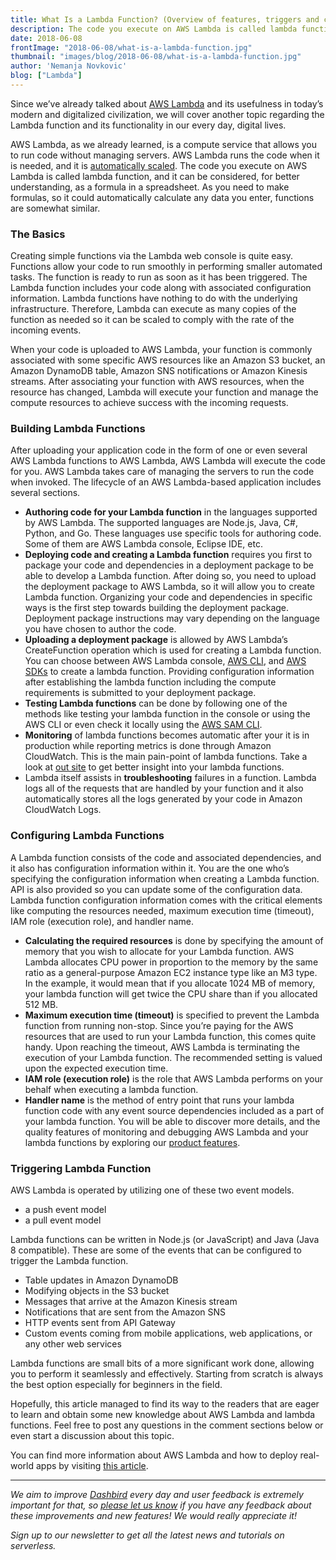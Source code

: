 ```yaml
---
title: What Is a Lambda Function? (Overview of features, triggers and configuration)
description: The code you execute on AWS Lambda is called lambda function, and it can be considered, for better understanding, as a formula in a spreadsheet. As you need to make formulas, so it could automatically calculate any data you enter, functions are somewhat similar.
date: 2018-06-08
frontImage: "2018-06-08/what-is-a-lambda-function.jpg"
thumbnail: "images/blog/2018-06-08/what-is-a-lambda-function.jpg"
author: 'Nemanja Novkovic'
blog: ["Lambda"]
---
```


Since we’ve already talked about [AWS Lambda](https://aws.amazon.com/lambda/) and its usefulness in today’s modern and digitalized civilization, we will cover another topic regarding the Lambda function and its functionality in our every day, digital lives.

AWS Lambda, as we already learned, is a compute service that allows you to run code without managing servers. AWS Lambda runs the code when it is needed, and it is [automatically scaled](https://aws.amazon.com/lambda/features/#Automatic_scaling). The code you execute on AWS Lambda is called lambda function, and it can be considered, for better understanding, as a formula in a spreadsheet. As you need to make formulas, so it could automatically calculate any data you enter, functions are somewhat similar. 

### The Basics

Creating simple functions via the Lambda web console is quite easy. Functions allow your code to run smoothly in performing smaller automated tasks. The function is ready to run as soon as it has been triggered. The Lambda function includes your code along with associated configuration information. Lambda functions have nothing to do with the underlying infrastructure. Therefore, Lambda can execute as many copies of the function as needed so it can be scaled to comply with the rate of the incoming events. 

When your code is uploaded to AWS Lambda, your function is commonly associated with some specific AWS resources like an Amazon S3 bucket, an Amazon DynamoDB table, Amazon SNS notifications or Amazon Kinesis streams. After associating your function with AWS resources, when the resource has changed, Lambda will execute your function and manage the compute resources to achieve success with the incoming requests.

### Building Lambda Functions

After uploading your application code in the form of one or even several AWS Lambda functions to AWS Lambda, AWS Lambda will execute the code for you. AWS Lambda takes care of managing the servers to run the code when invoked. The lifecycle of an AWS Lambda-based application includes several sections. 

- **Authoring code for your Lambda function** in the languages supported by AWS Lambda. The supported languages are Node.js, Java, C#, Python, and Go. These languages use specific tools for authoring code. Some of them are AWS Lambda console, Eclipse IDE, etc.
- **Deploying code and creating a Lambda function** requires you first to package your code and dependencies in a deployment package to be able to develop a Lambda function. After doing so, you need to upload the deployment package to AWS Lambda, so it will allow you to create Lambda function. Organizing your code and dependencies in specific ways is the first step towards building the deployment package. Deployment package instructions may vary depending on the language you have chosen to author the code.
- **Uploading a deployment package** is allowed by AWS Lambda’s CreateFunction operation which is used for creating a Lambda function. You can choose between AWS Lambda console, [AWS CLI](https://aws.amazon.com/cli/), and [AWS SDKs](https://aws.amazon.com/tools/#sdk) to create a lambda function. Providing configuration information after establishing the lambda function including the compute requirements is submitted to your deployment package.
- **Testing Lambda functions** can be done by following one of the methods like testing your lambda function in the console or using the AWS CLI or even check it locally using the [AWS SAM CLI](https://docs.aws.amazon.com/lambda/latest/dg/test-sam-cli.html).
- **Monitoring** of lambda functions becomes automatic after your it is in production while reporting metrics is done through Amazon CloudWatch. This is the main pain-point of lambda functions. Take a look at [out site](https://dashbird.io/) to get better insight into your lambda functions.
- Lambda itself assists in **troubleshooting** failures in a function. Lambda logs all of the requests that are handled by your function and it also automatically stores all the logs generated by your code in Amazon CloudWatch Logs. 

### Configuring Lambda Functions

A Lambda function consists of the code and associated dependencies, and it also has configuration information within it. You are the one who’s specifying the configuration information when creating a Lambda function. API is also provided so you can update some of the configuration data. Lambda function configuration information comes with the critical elements like computing the resources needed, maximum execution time (timeout), IAM role (execution role), and handler name.

- **Calculating the required resources** is done by specifying the amount of memory that you wish to allocate for your Lambda function. AWS Lambda allocates CPU power in proportion to the memory by the same ratio as a general-purpose Amazon EC2 instance type like an M3 type. In the example, it would mean that if you allocate 1024 MB of memory, your lambda function will get twice the CPU share than if you allocated 512 MB.
- **Maximum execution time (timeout)** is specified to prevent the Lambda function from running non-stop. Since you’re paying for the AWS resources that are used to run your Lambda function, this comes quite handy. Upon reaching the timeout, AWS Lambda is terminating the execution of your Lambda function. The recommended setting is valued upon the expected execution time. 
- **IAM role (execution role)** is the role that AWS Lambda performs on your behalf when executing a lambda function.
- **Handler name** is the method of entry point that runs your lambda function code with any event source dependencies included as a part of your lambda function.
You will be able to discover more details, and the quality features of monitoring and debugging AWS Lambda and your lambda functions by exploring our [product features](https://dashbird.io/features/).

### Triggering Lambda Function

AWS Lambda is operated by utilizing one of these two event models.

- a push event model
- a pull event model

Lambda functions can be written in Node.js (or JavaScript) and Java (Java 8 compatible).
These are some of the events that can be configured to trigger the Lambda function.

- Table updates in Amazon DynamoDB
- Modifying objects in the S3 bucket
- Messages that arrive at the Amazon Kinesis stream
- Notifications that are sent from the Amazon SNS
- HTTP events sent from API Gateway
- Custom events coming from mobile applications, web applications, or any other web services

Lambda functions are small bits of a more significant work done, allowing you to perform it seamlessly and effectively. Starting from scratch is always the best option especially for beginners in the field. 

Hopefully, this article managed to find its way to the readers that are eager to learn and obtain some new knowledge about AWS Lambda and lambda functions. Feel free to post any questions in the comment sections below or even start a discussion about this topic.

You can find more information about AWS Lambda and how to deploy real-world apps by visiting [this article](https://dev.to/adnanrahic/how-to-deploy-a-nodejs-application-to-aws-lambda-using-serverless-2nc7).

___

_We aim to improve [Dashbird](https://dashbird.io/) every day and user feedback is extremely important for that, so [please let us know](mailto:support@dashbird.io) if you have any feedback about these improvements and new features! We would really appreciate it!_

_Sign up to our newsletter to get all the latest news and tutorials on serverless._